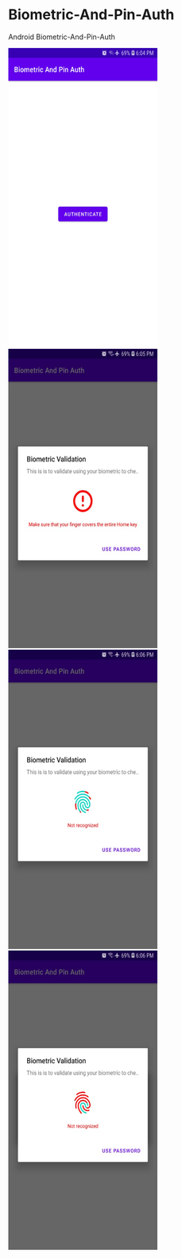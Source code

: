 # Biometric-And-Pin-Auth


Android Biometric-And-Pin-Auth

<!-- ![](image/screenshot.png width="100") -->


<p align="left">
  <img width="300" height="600" src="https://github.com/moeenchanna/Biometric-And-Pin-Auth/blob/main/screenshot/1.jpeg">
            <img width="300" height="600" src="https://github.com/moeenchanna/Biometric-And-Pin-Auth/blob/main/screenshot/2.jpeg">
            <img width="300" height="600" src="https://github.com/moeenchanna/Biometric-And-Pin-Auth/blob/main/screenshot/3.jpeg">
            <img width="300" height="600" src="https://github.com/moeenchanna/Biometric-And-Pin-Auth/blob/main/screenshot/4.jpeg">
</p>
